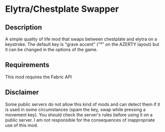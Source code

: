 # Elytra/Chestplate Swapper

## Description

A simple quality of life mod that swaps between chestplate and elytra on a keystroke. 
The default key is "grave accent" ("²" on the AZERTY layout) but it can be changed in the options of the game.

## Requirements

This mod requires the Fabric API

## Disclaimer

Some public servers do not allow this kind of mods and can detect them if it is used in some circumstances (spam the key, swap while pressing a movement key). You should check the server's rules before using it on a public server. I am not responsible for the consequences of inappropriate use of this mod.
